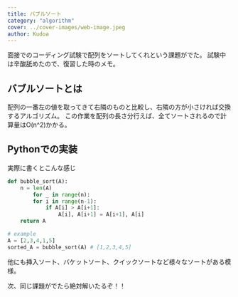 ```yaml
---
title: バブルソート
category: "algorithm"
cover: ../cover-images/web-image.jpeg
author: Kudoa
---
```


面接でのコーディング試験で配列をソートしてくれという課題がでた。
試験中は辛酸舐めたので、復習した時のメモ。

## バブルソートとは

配列の一番左の値を取ってきて右隣のものと比較し、右隣の方が小さければ交換するアルゴリズム。
この作業を配列の長さ分行えば、全てソートされるので計算量はO(n^2)かかる。

## Pythonでの実装

実際に書くとこんな感じ

```python
def bubble_sort(A):
  	n = len(A)
		for _ in range(n):
      	for i in range(n-1):
          	if A[i] > A[i+1]:
              	A[i], A[i+1] = A[i+1], A[i]
    return A

# example
A = [2,3,4,1,5]
sorted_A = bubble_sort(A) # [1,2,3,4,5]
```

他にも挿入ソート、バケットソート、クイックソートなど様々なソートがある模様。

次、同じ課題がでたら絶対解いたるぞ！！